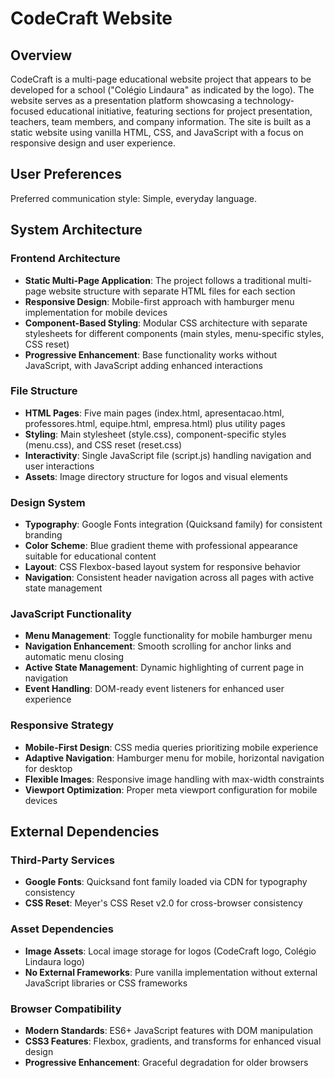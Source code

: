 # CodeCraft Website

## Overview

CodeCraft is a multi-page educational website project that appears to be developed for a school ("Colégio Lindaura" as indicated by the logo). The website serves as a presentation platform showcasing a technology-focused educational initiative, featuring sections for project presentation, teachers, team members, and company information. The site is built as a static website using vanilla HTML, CSS, and JavaScript with a focus on responsive design and user experience.

## User Preferences

Preferred communication style: Simple, everyday language.

## System Architecture

### Frontend Architecture
- **Static Multi-Page Application**: The project follows a traditional multi-page website structure with separate HTML files for each section
- **Responsive Design**: Mobile-first approach with hamburger menu implementation for mobile devices
- **Component-Based Styling**: Modular CSS architecture with separate stylesheets for different components (main styles, menu-specific styles, CSS reset)
- **Progressive Enhancement**: Base functionality works without JavaScript, with JavaScript adding enhanced interactions

### File Structure
- **HTML Pages**: Five main pages (index.html, apresentacao.html, professores.html, equipe.html, empresa.html) plus utility pages
- **Styling**: Main stylesheet (style.css), component-specific styles (menu.css), and CSS reset (reset.css)
- **Interactivity**: Single JavaScript file (script.js) handling navigation and user interactions
- **Assets**: Image directory structure for logos and visual elements

### Design System
- **Typography**: Google Fonts integration (Quicksand family) for consistent branding
- **Color Scheme**: Blue gradient theme with professional appearance suitable for educational content
- **Layout**: CSS Flexbox-based layout system for responsive behavior
- **Navigation**: Consistent header navigation across all pages with active state management

### JavaScript Functionality
- **Menu Management**: Toggle functionality for mobile hamburger menu
- **Navigation Enhancement**: Smooth scrolling for anchor links and automatic menu closing
- **Active State Management**: Dynamic highlighting of current page in navigation
- **Event Handling**: DOM-ready event listeners for enhanced user experience

### Responsive Strategy
- **Mobile-First Design**: CSS media queries prioritizing mobile experience
- **Adaptive Navigation**: Hamburger menu for mobile, horizontal navigation for desktop
- **Flexible Images**: Responsive image handling with max-width constraints
- **Viewport Optimization**: Proper meta viewport configuration for mobile devices

## External Dependencies

### Third-Party Services
- **Google Fonts**: Quicksand font family loaded via CDN for typography consistency
- **CSS Reset**: Meyer's CSS Reset v2.0 for cross-browser consistency

### Asset Dependencies
- **Image Assets**: Local image storage for logos (CodeCraft logo, Colégio Lindaura logo)
- **No External Frameworks**: Pure vanilla implementation without external JavaScript libraries or CSS frameworks

### Browser Compatibility
- **Modern Standards**: ES6+ JavaScript features with DOM manipulation
- **CSS3 Features**: Flexbox, gradients, and transforms for enhanced visual design
- **Progressive Enhancement**: Graceful degradation for older browsers